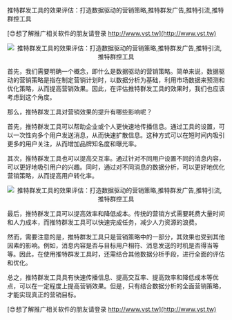 推特群发工具的效果评估：打造数据驱动的营销策略,推特群发广告,推特引流,推特群控工具

[😍想了解推广相关软件的朋友请登录 http://www.vst.tw](http://www.vst.tw)

 <center><img src="https://vst.tw/MP4/tuiguang/png/5.png" alt="推特群发工具的效果评估：打造数据驱动的营销策略,推特群发广告,推特引流,推特群控工具"></center>

首先，我们需要明确一个概念，即什么是数据驱动的营销策略。简单来说，数据驱动的营销策略是指在制定营销计划时，以数据分析为基础，利用市场数据来预测和优化策略，从而提高营销效果。因此，在评估推特群发工具的效果时，我们也应该考虑到这个角度。

那么，推特群发工具对营销效果的提升有哪些影响呢？

首先，推特群发工具可以帮助企业或个人更快速地传播信息。通过工具的设置，可以一次性向多个用户发送消息，从而快速扩散信息。这种方式可以在短时间内吸引更多的用户关注，从而增加品牌知名度和曝光率。

其次，推特群发工具也可以提高交互率。通过针对不同用户设置不同的消息内容，可以更好地吸引用户的兴趣。同时，通过对不同消息的数据分析，可以更好地优化营销策略，从而提高用户转化率。

 <center><img src="https://vst.tw/MP4/tuiguang/png/6.png" alt="推特群发工具的效果评估：打造数据驱动的营销策略,推特群发广告,推特引流,推特群控工具"></center>

最后，推特群发工具可以提高效率和降低成本。传统的营销方式需要耗费大量时间和人力成本，而推特群发工具可以快速完成任务，减少人力资源的浪费。

然而，需要注意的是，推特群发工具只是营销策略中的一部分，其效果也受到其他因素的影响。例如，消息内容是否与目标用户相符、消息发送的时机是否得当等等。因此，在使用推特群发工具时，还需结合其他数据分析手段，进行全面的评估和优化。

总之，推特群发工具具有快速传播信息、提高交互率、提高效率和降低成本等优点，可以在一定程度上提高营销效果。但是，只有结合数据分析的全面营销策略，才能实现真正的营销目标。

[😍想了解推广相关软件的朋友请登录 http://www.vst.tw](http://www.vst.tw)



